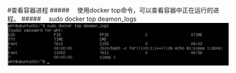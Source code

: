 #查看容器进程
#####&emsp; 使用docker top命令，可以查看容器中正在运行的进程。
#####&emsp; sudo docker top deamon_logs
![](/assets/17.png)